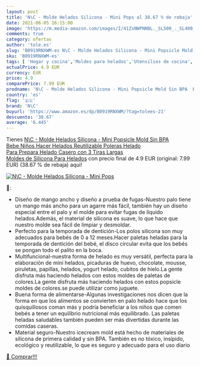```yaml
---
layout: post
title: 'N\C - Molde Helados Silicona - Mini Pops al 38.67 % de rebaja'
date: 2021-06-05 16:15:00
image: 'https://m.media-amazon.com/images/I/41ZsNWPNNBL._SL500_._SL400_.jpg'
comments: true
category: ofertas
author: 'tole.es'
slug: 'B0919RNXWM-es N\C - Molde Helados Silicona - Mini Popsicle Mold Sin BPA...'
sku: 'B0919RNXWM-es'
tags: [ 'Hogar y cocina','Moldes para helados','Utensilios de cocina','bebe','n\c', ]
actualPrice: 4.9 EUR
currency: EUR
price: 4.9
comparePrice: 7.99 EUR
prodname: 'N\C - Molde Helados Silicona - Mini Popsicle Mold Sin BPA  Bebe Niños Hacer Helados  Reutilizable Poleras Helado Para Prepara Helado Casero con 3 Tiras Largas Moldes de Silicona Para Helados'
country: 'es'
flag: '🇪🇸'
brand: 'N\C'
buyurl: 'https://www.amazon.es/dp/B0919RNXWM/?tag=tolees-21'
descuento: '38.67'
average: '6.445'
---
```


Tienes [N\C - Molde Helados Silicona - Mini Popsicle Mold Sin BPA  Bebe Niños Hacer Helados  Reutilizable Poleras Helado Para Prepara Helado Casero con 3 Tiras Largas Moldes de Silicona Para Helados](https://www.amazon.es/dp/B0919RNXWM/?tag=tolees-21) con precio final de  4.9 EUR (original: 7.99 EUR) (38.67 %  de rebaja) aqui!

[![N\C - Molde Helados Silicona - Mini Pops](https://m.media-amazon.com/images/I/41ZsNWPNNBL._SL500_._SL400_.jpg)](https://www.amazon.es/dp/B0919RNXWM/?tag=tolees-21)

🔎:

- Diseño de mango ancho y diseño a prueba de fugas-Nuestro palo tiene un mango más ancho para un agarre más fácil, también hay un diseño especial entre el palo y el molde para evitar fugas de líquido helados.Además, el material de silicona es suave, lo que hace que nuestro molde sea fácil de limpiar y desmoldar.
- Perfecto para la temporada de dentición-Los polos silicona son muy adecuados para bebés de 0 a 12 meses.Hacer paletas heladas para la temporada de dentición del bebé, el disco circular evita que los bebés se pongan todo el palito en la boca.
- Multifuncional-nuestra forma de helado es muy versátil, perfecta para la elaboración de mini helados, picaduras de huevo, chocolate, mousse, piruletas, papillas, helados, yogurt helado, cubitos de hielo.La gente disfruta más haciendo helados con estos moldes de paletas de colores.La gente disfruta más haciendo helados con estos popsicle moldes de colores.se puede utilizar como juguete.
- Buena forma de alimentarse-Algunas investigaciones nos dicen que la forma en que los alimentos se convierten en palo helado hace que los quisquillosos coman más y podría beneficiar a los niños que comen bebés a tener un equilibrio nutricional más equilibrado. Las paletas heladas saludables también pueden ser más divertidas durante las comidas caseras.
- Material seguro-Nuestro icecream mold está hecho de materiales de silicona de primera calidad y sin BPA. También es no tóxico, insípido, ecológico y reutilizable, lo que es seguro y adecuado para el uso diario

[🛒 Comprar!!!](https://www.amazon.es/dp/B0919RNXWM/?tag=tolees-21)
